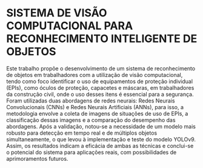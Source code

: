 # SISTEMA DE VISÃO COMPUTACIONAL PARA RECONHECIMENTO INTELIGENTE DE OBJETOS

Este trabalho propõe o desenvolvimento de um sistema de reconhecimento de objetos em trabalhadores com a utilização de visão computacional, tendo como foco identificar o uso de equipamentos de proteção individual (EPIs), como óculos de proteção, capacetes e máscaras, em trabalhadores da construção civil, onde o uso desses itens é essencial para a segurança. Foram utilizadas duas abordagens de redes neurais: Redes Neurais Convolucionais (CNNs) e Redes Neurais Artificiais (ANNs), para isso, a metodologia envolve a coleta de imagens de situações de uso de EPIs, a classificação dessas imagens e a comparação do desempenho das abordagens. Após a validação, notou-se a necessidade de um modelo mais robusto para detecção em tempo real e de múltiplos objetos simultaneamente, o que levou à implementação e teste do modelo YOLOv9. Assim, os resultados indicam a eficácia de ambas as técnicas e conclui-se o potencial do sistema para aplicações reais, com possibilidades de aprimoramentos futuros.
